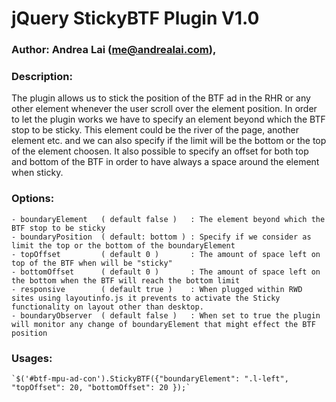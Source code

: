 # jQuery StickyBTF Plugin V1.0 #

### Author: Andrea Lai (me@andrealai.com), ###

### Description: ###
The plugin allows us to stick the position of the BTF ad in the RHR or any other element whenever the user scroll over the element position.
In order to let the plugin works we have to specify an element beyond which the BTF stop to be sticky.
This element could be the river of the page, another element etc. and we can also specify if the limit will be the bottom or the top of the element choosen.
It also possible to specify an offset for both top and bottom of the BTF in order to have always a space around the element when sticky.

### Options: ###

	- boundaryElement 	( default false ) 	: The element beyond which the BTF stop to be sticky
	- boundaryPosition 	( default: bottom )	: Specify if we consider as limit the top or the bottom of the boundaryElement
	- topOffset 		( default 0 )		: The amount of space left on top of the BTF when will be "sticky"
	- bottomOffset 		( default 0 )		: The amount of space left on the bottom when the BTF will reach the bottom limit
	- responsive 		( default true )	: When plugged within RWD sites using layoutinfo.js it prevents to activate the Sticky functionality on layout other than desktop.
	- boundaryObserver	( default false )	: When set to true the plugin will monitor any change of boundaryElement that might effect the BTF position 
 ### Usages: ###

	`$('#btf-mpu-ad-con').StickyBTF({"boundaryElement": ".l-left", "topOffset": 20, "bottomOffset": 20 });`

